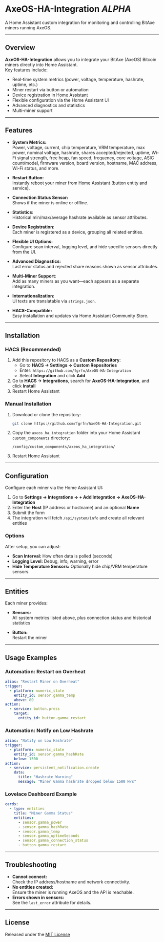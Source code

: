 # AxeOS-HA-Integration *ALPHA*

A Home Assistant custom integration for monitoring and controlling BitAxe miners running AxeOS.

---

## Overview

**AxeOS-HA-Integration** allows you to integrate your BitAxe (AxeOS) Bitcoin miners directly into Home Assistant.  
Key features include:

- Real-time system metrics (power, voltage, temperature, hashrate, uptime, etc.)
- Miner restart via button or automation
- Device registration in Home Assistant
- Flexible configuration via the Home Assistant UI
- Advanced diagnostics and statistics
- Multi-miner support

---

## Features

- **System Metrics:**  
  Power, voltage, current, chip temperature, VRM temperature, max power, nominal voltage, hashrate, shares accepted/rejected, uptime, Wi-Fi signal strength, free heap, fan speed, frequency, core voltage, ASIC count/model, firmware version, board version, hostname, MAC address, Wi-Fi status, and more.

- **Restart Button:**  
  Instantly reboot your miner from Home Assistant (button entity and service).

- **Connection Status Sensor:**  
  Shows if the miner is online or offline.

- **Statistics:**  
  Historical min/max/average hashrate available as sensor attributes.

- **Device Registration:**  
  Each miner is registered as a device, grouping all related entities.

- **Flexible UI Options:**  
  Configure scan interval, logging level, and hide specific sensors directly from the UI.

- **Advanced Diagnostics:**  
  Last error status and rejected share reasons shown as sensor attributes.

- **Multi-Miner Support:**  
  Add as many miners as you want—each appears as a separate integration.

- **Internationalization:**  
  UI texts are translatable via `strings.json`.

- **HACS-Compatible:**  
  Easy installation and updates via Home Assistant Community Store.

---

## Installation

### HACS (Recommended)

1. Add this repository to HACS as a **Custom Repository**:
   - Go to **HACS → Settings → Custom Repositories**
   - Enter: `https://github.com/fgrfn/AxeOS-HA-Integration`
   - Select **Integration** and click **Add**
2. Go to **HACS → Integrations**, search for **AxeOS-HA-Integration**, and click **Install**
3. Restart Home Assistant

### Manual Installation

1. Download or clone the repository:
   ```bash
   git clone https://github.com/fgrfn/AxeOS-HA-Integration.git
   ```
2. Copy the `axeos_ha_integration` folder into your Home Assistant `custom_components` directory:
   ```
   /config/custom_components/axeos_ha_integration/
   ```
3. Restart Home Assistant

---

## Configuration

Configure each miner via the Home Assistant UI:

1. Go to **Settings → Integrations → + Add Integration → AxeOS-HA-Integration**
2. Enter the **Host** (IP address or hostname) and an optional **Name**
3. Submit the form
4. The integration will fetch `/api/system/info` and create all relevant entities

### Options

After setup, you can adjust:

- **Scan Interval:** How often data is polled (seconds)
- **Logging Level:** Debug, info, warning, error
- **Hide Temperature Sensors:** Optionally hide chip/VRM temperature sensors

---

## Entities

Each miner provides:

- **Sensors:**  
  All system metrics listed above, plus connection status and historical statistics

- **Button:**  
  Restart the miner

---

## Usage Examples

### Automation: Restart on Overheat

```yaml
alias: "Restart Miner on Overheat"
trigger:
  - platform: numeric_state
    entity_id: sensor.gamma_temp
    above: 80
action:
  - service: button.press
    target:
      entity_id: button.gamma_restart
```

### Automation: Notify on Low Hashrate

```yaml
alias: "Notify on Low Hashrate"
trigger:
  - platform: numeric_state
    entity_id: sensor.gamma_hashRate
    below: 1500
action:
  - service: persistent_notification.create
    data:
      title: "Hashrate Warning"
      message: "Miner Gamma hashrate dropped below 1500 H/s"
```

### Lovelace Dashboard Example

```yaml
cards:
  - type: entities
    title: "Miner Gamma Status"
    entities:
      - sensor.gamma_power
      - sensor.gamma_hashRate
      - sensor.gamma_temp
      - sensor.gamma_uptimeSeconds
      - sensor.gamma_connection_status
      - button.gamma_restart
```

---

## Troubleshooting

- **Cannot connect:**  
  Check the IP address/hostname and network connectivity.
- **No entities created:**  
  Ensure the miner is running AxeOS and the API is reachable.
- **Errors shown in sensors:**  
  See the `last_error` attribute for details.

---

## License

Released under the [MIT License](LICENSE)
